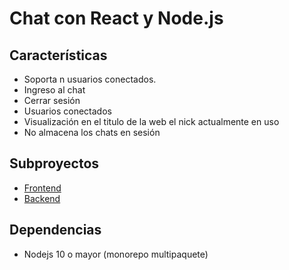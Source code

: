 # Chat con React y Node.js

## Características

- Soporta n usuarios conectados.
- Ingreso al chat
- Cerrar sesión
- Usuarios conectados
- Visualización en el titulo de la web el nick actualmente en uso
- No almacena los chats en sesión

## Subproyectos

- [Frontend](./frontend/README.md)
- [Backend](./backend/readme.md)

## Dependencias

- Nodejs 10 o mayor (monorepo multipaquete)
